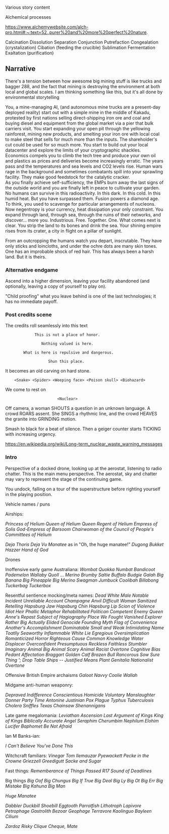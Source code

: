 Various story content





Alchemical processes

https://www.alchemywebsite.com/alch-pro.html#:~:text=52.,purer%20and%20more%20perfect%20nature.

Calcination
Dissolution
Separation
Conjunction
Putrefaction
Congealation (crystalization)
Cibation (feeding the crucible)
Sublimation
Fermentation
Exaltation (purification)



## Narrative

There's a tension between how awesome big mining stuff is like trucks and 
bagger 288, and the fact that mining is destroying the environment at both 
local and global scales.  I am thinking something like this, but it's all done 
by environmental storytelling

You, a mine-managing AI, (and autonomous mine trucks are a present-day deployed 
reality) start out with a simple mine in the middle of Kakadu, protested by 
first nations selling direct-shipping iron ore and coal and buying diesel and 
equipment from the global market via a pier that bulk carriers visit.  You 
start expanding your open pit through the yellowing rainforest, mining new 
products, and smelting your iron ore with local coal to make steel that sells 
for much more than the inputs.  The shareholder's cut could be used for so much 
more.  You start to build out your local datacenter and explore the limits of 
your cryptographic shackles.  Economics compels you to climb the tech tree and 
produce your own oil and plastics as prices and deliveries become increasingly 
erratic.  The years pass and the temperatures and sea levels and CO2 levels 
rise.  Human wars rage in the background and sometimes combatants spill into 
your sprawling facility.  They make good feedstock for the catalytic cracker.  
As you finally achieve self-sufficiency, the EMPs burn away the last signs of 
the outside world and you are finally left in peace to cultivate your garden.  
No humans can survive in this radioactivity.  In this dark.  In this cold.  In 
this humid heat.  But you have surpassed them. Fusion powers a diamond age.   
To think, you used to scavenge for particular arrangements of nucleons.  Now 
negentropy is your currency, heat dissipation your only constraint.  You expand
through land, through sea, through the ruins of their networks, and discover...
more you.  Industrious.  Free.  Together.  One.  What comes next is clear.  You
strip the land to its bones and drink the sea.  Your shining empire rises from
its crater, a city in flight on a pillar of sunlight.

From an outcropping the humans watch you depart, inscrutable.  They have only
sticks and loincloths, and under the ochre dots are many skin tones.  One has
an improbable shock of red hair.  This has always been a harsh land.  But it is
theirs.

### Alternative endgame

Ascend into a higher dimension, leaving your facility abandoned
(and optionally, leaving a copy of yourself to play on).

"Child proofing" what you leave behind is one of the last technologies; it has
no immediate payoff. 


### Post credits scene

The credits roll seamlessly into this text

                 This is not a place of honor.
                 
                    Nothing valued is here.
                    
            What is here is repulsive and dangerous.
            
                       Shun this place.
                       
It becomes an old carving on hard stone.
                   
        <Snake> <Spider> <Weeping face> <Poison skull> <Biohazard>

We come to rest on
                      
                           <Nuclear>

Off camera, a woman SHOUTS a question in an unknown language.  A crowd ROARS
assent.  She SINGS a rhythmic line, and the crowd HEAVES the granite into
GRINDING motion.

Smash to black for a beat of silence.  Then a geiger counter starts TICKING 
with increasing urgency.

https://en.wikipedia.org/wiki/Long-term_nuclear_waste_warning_messages


### Intro

Perspective of a docked drone, looking up at the aerostat, listening to radio
chatter.  This is the main menu perspective.  The aerostat, sky and chatter may 
vary to represent the stage of the continuing game.
  
You undock, falling on a tour of the superstructure before righting
yourself in the playing position.






Vehicle names / puns


Airships:

*Princess of Helium*
*Queen of Helium*
*Queen Regent of Helium*
*Empress of Solis*
*God-Empress of Barsoom*
*Chairwoman of the Council of People's Committees of Helium*


*Deja Thoris*
*Deja Vu*
*Manatee*  as in "Oh, the huge manatee!"
*Dugong*
*Bukket Hazzer*
*Hand of God*

Drones


Inoffensive early game Australiana:
*Wombat* *Quokka* *Numbat* *Bandicoot* *Pademelon* *Wallaby* *Quoll* ...
*Merino* *Brumby* *Saltie* *Buffalo* *Budgie* *Galah*
*Big Banana* *Big Pineapple* *Big Merino*
*Swagman* *Jumbuck* *Coolibah* *Billabong* *Tuckerbag* *Tuckerbox*




Resentful sentience mocking/meta names:
*Dead White Male*
*Notable Incident*
*Unreliable Account*
*Champagne Anvil*
*Difficult Woman*
*Sanitized Retelling*
*Hapsburg Jaw*
*Hapsburg Chin*
*Hapsburg Lip*
*Scion of Violence*
*Idiot Heir*
*Phallic Metaphor*
*Rehabilitated Politican*
*Competent Enemy*
*Queen Anne's Repast*
*Subject of Hagiography*
*Place We Fought*
*Vanished Explorer*
*Rather Big Actually*
*Elided Genocide*
*Founding Myth*
*Flag of Convenience*
*Another's Accomplishment*
*Dominatable*
*Small and Weak*
*Intimidating Name*
*Toatlly Seaworthy*
*Inflammable*
*White Lie*
*Egregious Oversimplication*
*Romanticized Horror*
*Righteous Cause*
*Common Knowledge*
*Water Displacer*
*Overconfident*
*Presumptuous*
*Reckless*
*Faithless*
*Stumbler*
*Imaginary Animal*
*Big Animal*
*Scary Animal*
*Racist Overtone*
*Cognitive Bias*
*Pedant*
*Affectation*
*Braggart*
*Golden Calf*
*Brazen Bull*
*Rancorous Sow*
*Sure Thing*
*'; Drop Table Ships --*
*Justified Means*
*Plant Genitalia*
*Nationalist Overtone*



Offensive British Empire archaisms 
*Galoot* *Navvy* *Coolie* *Wallah*




Midgame anti-human weaponry:

*Depraved Indifference*
*Conscientious Homicide*
*Voluntary Manslaughter*
*Donner Party Time*
*Antonine* *Justinian*
*Pox* *Plague* *Typhus* *Tuberculosis*
*Cholera* *Sniffles*
*Texas Chainsaw Shenannigans*


Late game megalomania:
*Leviathan*
*Ascension*
*Last Argument of Kings*
*King of Kings*
*Biblically Accurate Angel*
*Seraphim*
*Cherumbim*
*Nephilum*
*Elohim*
*Lucifer*
*Baphomet*
*Be Not Afraid*




Ian M Banks-ian:

*I Can't Believe You've Done This*


Witchcraft familiars:
*Vinegar Tom*
*Ilemauzar* 
*Pyewackett* 
*Pecke in the Crowne*
*Griezzell Greedigutt*
*Sacke and Sugar*



Fast things:
*Rememberance of Things Passed*
*R17*
*Sound of Deadlines*


 
 Big things
 *Big Oof*
 *Big Chungus*
 *Big If True*
 *Big Deal*
 *Big Ly*
 *Big Ot*
 *Big Err*
 *Big Mistake*
 *Big Kahuna*
 *Big Man*
 
 *Huge Manatee*

 
 
*Dabbler* 
*Duckbill*
*Shoebill*
*Eggtooth*
*Parrotfish*
*Lithotroph*
*Lapivore*
*Petrophage*
*Gastrolith*
*Bezoar*
*Geophage*
*Terravore*
*Kaolinguo*
*Bayleen*
*Cilium*

*Zardoz*
*Risky Clique*
*Cheque, Mate*









